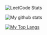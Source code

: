 ![LeetCode Stats](https://leetcode.card.workers.dev/rush_p?theme=nord&font=&extension=null)

![My github stats](https://github-readme-stats.vercel.app/api?username=RusPatel1996&count_private=true&show_icons=true&hide_border=true&theme=nord&line_height=24)

[![My Top Langs](https://github-readme-stats.vercel.app/api/top-langs/?username=RusPatel1996&count_private=true&layout=compact&langs_count=8&hide_border=true&theme=nord&card_width=445)](https://github.com/RusPatel1996)

<!-- 
![My github stats](https://github-readme-stats.vercel.app/api?username=RusPatel1996&count_private=true&show_icons=true&title_color=4fffb0&icon_color=4fffb0&text_color=fff&bg_color=40,273849,292d3e,292d3e,273849)
[![My Top Langs](https://github-readme-stats.vercel.app/api/top-langs/?username=RusPatel1996&count_private=true&layout=compact&langs_count=8&title_color=4fffb0&icon_color=4fffb0&text_color=fff&bg_color=40,273849,292d3e,292d3e,273849)](https://github.com/RusPatel1996)
 -->
